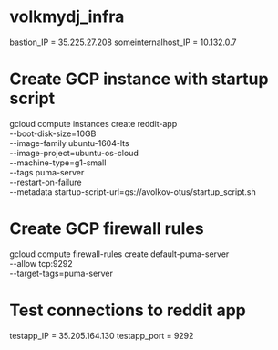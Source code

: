 # volkmydj_infra
bastion_IP = 35.225.27.208
someinternalhost_IP = 10.132.0.7


# Create GCP instance with startup script #
gcloud compute instances create reddit-app\
  --boot-disk-size=10GB \
  --image-family ubuntu-1604-lts \
  --image-project=ubuntu-os-cloud \
  --machine-type=g1-small \
  --tags puma-server \
  --restart-on-failure \
  --metadata startup-script-url=gs://avolkov-otus/startup_script.sh

# Create GCP firewall rules #

gcloud compute firewall-rules create default-puma-server\
  --allow tcp:9292 \
  --target-tags=puma-server

# Test connections to reddit app

testapp_IP = 35.205.164.130
testapp_port = 9292
